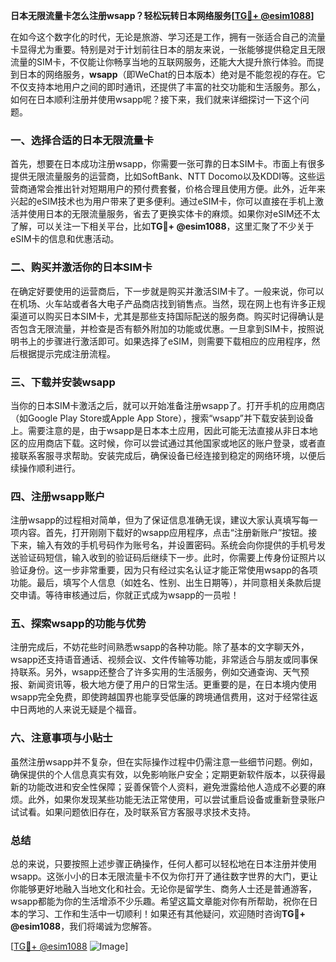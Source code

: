 **日本无限流量卡怎么注册wsapp？轻松玩转日本网络服务[[TG💪+ @esim1088](https://t.me/s/esim1088)]**

在如今这个数字化的时代，无论是旅游、学习还是工作，拥有一张适合自己的流量卡显得尤为重要。特别是对于计划前往日本的朋友来说，一张能够提供稳定且无限流量的SIM卡，不仅能让你畅享当地的互联网服务，还能大大提升旅行体验。而提到日本的网络服务，**wsapp**（即WeChat的日本版本）绝对是不能忽视的存在。它不仅支持本地用户之间的即时通讯，还提供了丰富的社交功能和生活服务。那么，如何在日本顺利注册并使用wsapp呢？接下来，我们就来详细探讨一下这个问题。

### 一、选择合适的日本无限流量卡

首先，想要在日本成功注册wsapp，你需要一张可靠的日本SIM卡。市面上有很多提供无限流量服务的运营商，比如SoftBank、NTT Docomo以及KDDI等。这些运营商通常会推出针对短期用户的预付费套餐，价格合理且使用方便。此外，近年来兴起的eSIM技术也为用户带来了更多便利。通过eSIM卡，你可以直接在手机上激活并使用日本的无限流量服务，省去了更换实体卡的麻烦。如果你对eSIM还不太了解，可以关注一下相关平台，比如**TG💪+ @esim1088**，这里汇聚了不少关于eSIM卡的信息和优惠活动。

### 二、购买并激活你的日本SIM卡

在确定好要使用的运营商后，下一步就是购买并激活SIM卡了。一般来说，你可以在机场、火车站或者各大电子产品商店找到销售点。当然，现在网上也有许多正规渠道可以购买日本SIM卡，尤其是那些支持国际配送的服务商。购买时记得确认是否包含无限流量，并检查是否有额外附加的功能或优惠。一旦拿到SIM卡，按照说明书上的步骤进行激活即可。如果选择了eSIM，则需要下载相应的应用程序，然后根据提示完成注册流程。

### 三、下载并安装wsapp

当你的日本SIM卡激活之后，就可以开始准备注册wsapp了。打开手机的应用商店（如Google Play Store或Apple App Store），搜索“wsapp”并下载安装到设备上。需要注意的是，由于wsapp是日本本土应用，因此可能无法直接从非日本地区的应用商店下载。这时候，你可以尝试通过其他国家或地区的账户登录，或者直接联系客服寻求帮助。安装完成后，确保设备已经连接到稳定的网络环境，以便后续操作顺利进行。

### 四、注册wsapp账户

注册wsapp的过程相对简单，但为了保证信息准确无误，建议大家认真填写每一项内容。首先，打开刚刚下载好的wsapp应用程序，点击“注册新账户”按钮。接下来，输入有效的手机号码作为账号名，并设置密码。系统会向你提供的手机号发送验证码短信，输入收到的验证码后继续下一步。此时，你需要上传身份证照片以验证身份。这一步非常重要，因为只有经过实名认证才能正常使用wsapp的各项功能。最后，填写个人信息（如姓名、性别、出生日期等），并同意相关条款后提交申请。等待审核通过后，你就正式成为wsapp的一员啦！

### 五、探索wsapp的功能与优势

注册完成后，不妨花些时间熟悉wsapp的各种功能。除了基本的文字聊天外，wsapp还支持语音通话、视频会议、文件传输等功能，非常适合与朋友或同事保持联系。另外，wsapp还整合了许多实用的生活服务，例如交通查询、天气预报、新闻资讯等，极大地方便了用户的日常生活。更重要的是，在日本境内使用wsapp完全免费，即使跨越国界也能享受低廉的跨境通信费用，这对于经常往返中日两地的人来说无疑是个福音。

### 六、注意事项与小贴士

虽然注册wsapp并不复杂，但在实际操作过程中仍需注意一些细节问题。例如，确保提供的个人信息真实有效，以免影响账户安全；定期更新软件版本，以获得最新的功能改进和安全性保障；妥善保管个人资料，避免泄露给他人造成不必要的麻烦。此外，如果你发现某些功能无法正常使用，可以尝试重启设备或重新登录账户试试看。如果问题依旧存在，及时联系官方客服寻求技术支持。

### 总结

总的来说，只要按照上述步骤正确操作，任何人都可以轻松地在日本注册并使用wsapp。这张小小的日本无限流量卡不仅为你打开了通往数字世界的大门，更让你能够更好地融入当地文化和社会。无论你是留学生、商务人士还是普通游客，wsapp都能为你的生活增添不少乐趣。希望这篇文章能对你有所帮助，祝你在日本的学习、工作和生活中一切顺利！如果还有其他疑问，欢迎随时咨询**TG💪+ @esim1088**，我们将竭诚为您解答。

[[TG💪+ @esim1088](https://t.me/s/esim1088) ![Image](https://i.postimg.cc/4NQfJmqS/Snipaste-2025-05-13-00-14-12.png)]